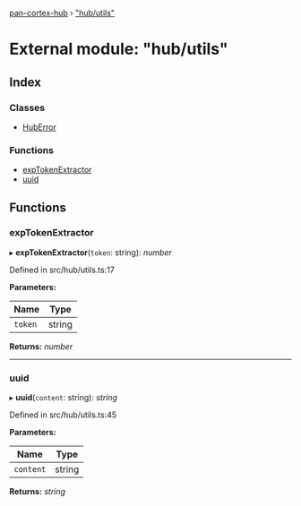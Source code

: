 [pan-cortex-hub](../README.md) › ["hub/utils"](_hub_utils_.md)

# External module: "hub/utils"

## Index

### Classes

* [HubError](../classes/_hub_utils_.huberror.md)

### Functions

* [expTokenExtractor](_hub_utils_.md#exptokenextractor)
* [uuid](_hub_utils_.md#uuid)

## Functions

###  expTokenExtractor

▸ **expTokenExtractor**(`token`: string): *number*

Defined in src/hub/utils.ts:17

**Parameters:**

Name | Type |
------ | ------ |
`token` | string |

**Returns:** *number*

___

###  uuid

▸ **uuid**(`content`: string): *string*

Defined in src/hub/utils.ts:45

**Parameters:**

Name | Type |
------ | ------ |
`content` | string |

**Returns:** *string*
